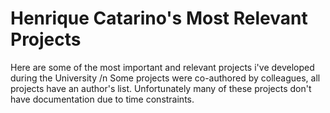 # Henrique Catarino's Most Relevant Projects
Here are some of the most important and relevant projects i've developed during the University /n
Some projects were co-authored by colleagues, all projects have an author's list. Unfortunately many of these projects don't have documentation due to time constraints.


